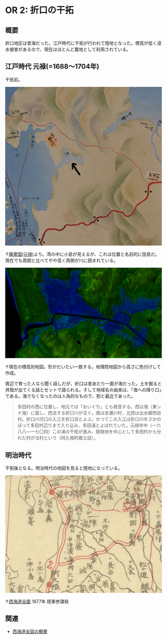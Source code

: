 # OR 2: 折口の干拓

## 概要

折口地区は昔海だった。江戸時代に干拓が行われて陸地となった。標高が低く浸水被害があるので、現在はほとんど農地として利用されている。

## 江戸時代 元禄(=1688〜1704年)

干拓前。

![image](./images/20231202edo.png)

↑[薩摩国(元禄)](https://www.digital.archives.go.jp/DAS/pickup/view/detail/detailArchives/0301000000/0000000231/00)より。湾の中に小島が見えるが、これは位置と名前的に田島だ。現在でも周囲と比べてやや高く両側が川に囲まれている。

![image](./images/20231202sea.png)

↑現在の標高別地図。形がだいたい一致する。地理院地図から高さに色付けして作成。

周辺で育った人なら聞く話しだが、折口は昔あたり一面が海だった。土を掘ると貝殻が出てくる話とセットで語られる。そして地域名の由来は、「海への降り口」である。海でなくなったのは人為的なもので、割と最近であった。

>多田村の西に位置し、地元では「おいぐち」とも発音する。西は海（東シナ海）に面し、西流する折口川が注ぐ。南は赤瀬川村、北西は出水郷西目村。折口川河口の入江を折口浜とよぶ。かつてこの入江は折口川をさかのぼって多田村辺りまで入り込み、多田浦とよばれていた。元禄年中（一六八八―一七〇四）この浦の干拓が進み、開発地を中心として多田村から分れた村が当村という（阿久根町郷土誌）。

## 明治時代

干拓後となる。明治時代の地図を見ると陸地になっている。

![image](./images/20231202saikai.png)

↑[西海道全圖](https://sagalibdb.jp/iiifviewer/?uid=02000035) 1877年 陸軍参謀局

## 関連

- [西海道全図の概要](http://www.aobane.com/books/390)
